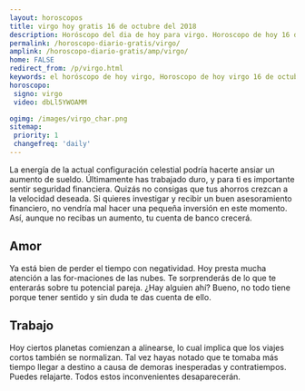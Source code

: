 ```yaml
---
layout: horoscopos
title: virgo hoy gratis 16 de octubre del 2018 
description: Horóscopo del dia de hoy para virgo. Horoscopo de hoy 16 de octubre del 2018. Las predicciones de amor, trabajo, vida personal gratis.
permalink: /horoscopo-diario-gratis/virgo/
amplink: /horoscopo-diario-gratis/amp/virgo/
home: FALSE
redirect_from: /p/virgo.html
keywords: el horóscopo de hoy virgo, Horoscopo de hoy virgo 16 de octubre del 2018,horóscopo del día,horoscopo del dia de hoy,horoscopo de hoy,horoscopo de hoy virgo,virgo hoy,signos zodiacales,horóscopo de hoy,horoscopos de hoy,horoscopo virgo hoy,horoscopo de virgo de hoy,horóscopo de hoy virgo,horoscopos,virgo de hoy,los horoscopos de hoy,virgo de hoy,virgo 16 de octubre del 2018,signos zodiacales 2018, el horoscopo de hoy
horoscopo:
 signo: virgo
 video: dbLl5YWOAMM

ogimg: /images/virgo_char.png
sitemap:
 priority: 1
 changefreq: 'daily'
---
```



La energía de la actual configuración celestial podría hacerte ansiar un aumento de sueldo. Últimamente has trabajado duro, y para ti es importante sentir seguridad financiera. Quizás no consigas que tus ahorros crezcan a la velocidad deseada. Si quieres investigar y recibir un buen asesoramiento financiero, no vendría mal hacer una pequeña inversión en este momento.  Así, aunque no recibas un aumento, tu cuenta de banco crecerá.

## Amor

Ya está bien de perder el tiempo con negatividad. Hoy presta mucha atención a las for-maciones de las nubes. Te sorprenderás de lo que te enterarás sobre tu potencial pareja. ¿Hay alguien ahí? Bueno, no todo tiene porque tener sentido y sin duda te das cuenta de ello.

## Trabajo

Hoy ciertos planetas comienzan a alinearse, lo cual implica que los viajes cortos también se normalizan. Tal vez hayas notado que te tomaba más tiempo llegar a destino a causa de demoras inesperadas y contratiempos. Puedes relajarte. Todos estos inconvenientes desaparecerán.